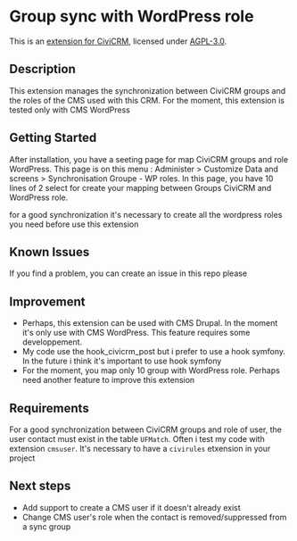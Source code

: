 # Group sync with WordPress role

This is an [extension for CiviCRM](https://docs.civicrm.org/sysadmin/en/latest/customize/extensions/), licensed under [AGPL-3.0](LICENSE.txt).

## Description
This extension manages the synchronization between CiviCRM groups and the roles of the CMS used with this CRM. For the moment, this extension is tested only with CMS WordPress

## Getting Started

After installation, you have a seeting page for map CiviCRM groups and role WordPress. This page is on this menu : Administer > Customize Data and screens > Synchronisation Groupe - WP roles.
In this page, you have 10 lines of 2 select for create your mapping between Groups CiviCRM and WordPress role.

for a good synchronization it's necessary to create all the wordpress roles you need before use this extension

## Known Issues

If you find a problem, you can create an issue in this repo please

## Improvement

- Perhaps, this extension can be used with CMS Drupal. In the moment it's only use with CMS WordPress. This feature requires some developpement.
- My code use the hook_civicrm_post but i prefer to use a hook symfony. In the future i think it's important to use hook symfony
- For the moment, you map only 10 group with WordPress role. Perhaps need another feature to improve this extension

## Requirements

For a good synchronization between CiviCRM groups and role of user, the user contact must exist in the table `UFMatch`.
Often i test my code with extension `cmsuser`. It's necessary to have a `civirules` etxension in your project

## Next steps

- Add support to create a CMS user if it doesn't already exist
- Change CMS user's role when the contact is removed/suppressed from a sync group
